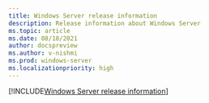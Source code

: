 ```yaml
---
title: Windows Server release information
description: Release information about Windows Server
ms.topic: article
ms.date: 08/18/2021
author: docspreview
ms.author: v-nishmi
ms.prod: windows-server
ms.localizationpriority: high
---
```

[!INCLUDE[Windows Server release information](~/_rip/windows/release-information/windows-server-release-info.md)]
